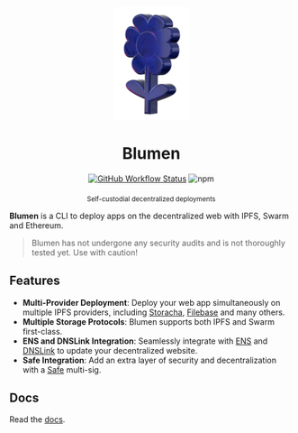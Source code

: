 <div align="center">

<img src="logo.png" height="200" />
<h1>Blumen</h1>

[![GitHub Workflow
Status][gh-actions-img]][github-actions] ![npm](https://img.shields.io/npm/dt/blumen?style=for-the-badge&logo=npm&color=%232B4AD4&label)

<sub>Self-custodial decentralized deployments</sub>
</div>


**Blumen** is a CLI to deploy apps on the decentralized web with IPFS, Swarm and Ethereum.

> Blumen has not undergone any security audits and is not thoroughly tested yet. Use with caution!

## Features

- **Multi-Provider Deployment**: Deploy your web app simultaneously on multiple IPFS providers, including [Storacha](https://storacha.network), [Filebase](https://filebase.com) and many others.
- **Multiple Storage Protocols**: Blumen supports both IPFS and Swarm first-class.
- **ENS and DNSLink Integration**: Seamlessly integrate with [ENS](https://ens.domains) and [DNSLink](https://dnslink.dev) to update your decentralized website.
- **Safe Integration**: Add an extra layer of security and decentralization with a [Safe](https://safe.global) multi-sig.

## Docs

Read the [docs](https://blumen.stauro.dev).


[github-actions]: https://github.com/StauroDEV/blumen/actions
[gh-actions-img]: https://img.shields.io/github/actions/workflow/status/StauroDEV/blumen/ci.yml?branch=main&style=for-the-badge&logo=github&label=&color=%232B4AD4
